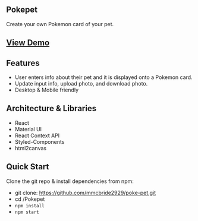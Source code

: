 ## Pokepet
Create your own Pokemon card of your pet. 

## [View Demo](https://cranky-davinci-d9d838.netlify.app/)



## Features
* User enters info about their pet and it is displayed onto a Pokemon card. 
* Update input info, upload photo, and download photo.
* Desktop & Mobile friendly

## Architecture & Libraries
* React 
* Material UI
* React Context API 
* Styled-Components
* html2canvas


## Quick Start
Clone the git repo & install dependencies from npm:
* git clone: https://github.com/mmcbride2929/poke-pet.git
* cd /Pokepet
* ```npm install```
* ```npm start```

